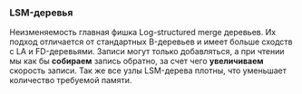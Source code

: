 ### LSM-деревья

Неизменяемость главная фишка Log-structured merge деревьев. Их подход отличается от стандартных B-деревьев и имеет больше 
сходств с LA и FD-деревьями. Записи могут только добавляться, а при чтении мы как бы **собираем** запись обратно, за счет
чего **увеличиваем** скорость записи. Так же все узлы LSM-дерева плотны, что уменьшает количество требуемой памяти.
